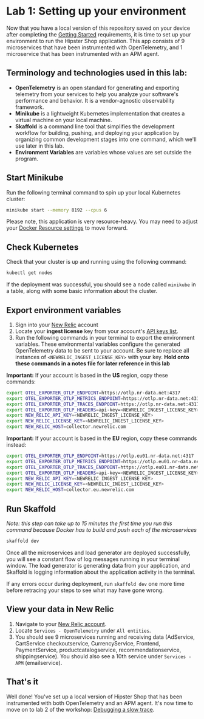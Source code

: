 # Lab 1: Setting up your environment

Now that you have a local version of this repository saved on your device after completing the [Getting Started](https://github.com/Bijesse/otel-workshop) requirements, it is time to set up your environment to run the Hipster Shop application. This app consists of 9 microservices that have been instrumented with OpenTelemetry, and 1 microservice that has been instrumented with an APM agent.

## Terminology and technologies used in this lab:
* **OpenTelemetry** is an open standard for generating and exporting telemetry from your services to help you analyze your software's performance and behavior. It is a vendor-agnostic observability framework. 
* **Minikube** is a lightweight Kubernetes implementation that creates a virtual machine on your local machine. 
* **Skaffold** is a command line tool that simplifies the development workflow for building, pushing, and deploying your application by organizing common development stages into one command, which we'll use later in this lab.
* **Environment Variables** are variables whose values are set outside the program.

## Start Minikube
Run the following terminal command to spin up your local Kubernetes cluster:
```bash
minikube start --memory 8192 --cpus 6
```  

Please note, this application is very resource-heavy. You may need to adjust your [Docker Resource settings](https://docs.docker.com/desktop/settings/mac/) to move forward.

## Check Kubernetes
Check that your cluster is up and running using the following command:
```bash
kubectl get nodes
```

If the deployment was successful, you should see a node called `minikube` in a table, along with some basic information about the cluster.

## Export environment variables 
1. Sign into your [New Relic](https://one.newrelic.com) account
2. Locate your **ingest license** key from your account's [API keys list](https://one.newrelic.com/api-keys).
3. Run the following commands in your terminal to export the environment variables. These environmental variables configure the generated OpenTelemetry data to be sent to your account. Be sure to replace all instances of `<NEWRELIC_INGEST_LICENSE_KEY>` with your key. **Hold onto these commands in a notes file for later reference in this lab**


**Important:** If your account is based in the **US** region, copy these commands:
```bash
export OTEL_EXPORTER_OTLP_ENDPOINT=https://otlp.nr-data.net:4317
export OTEL_EXPORTER_OTLP_METRICS_ENDPOINT=https://otlp.nr-data.net:4317
export OTEL_EXPORTER_OTLP_TRACES_ENDPOINT=https://otlp.nr-data.net:4317
export OTEL_EXPORTER_OTLP_HEADERS=api-key=<NEWRELIC_INGEST_LICENSE_KEY>
export NEW_RELIC_API_KEY=<NEWRELIC_INGEST_LICENSE_KEY>
export NEW_RELIC_LICENSE_KEY=<NEWRELIC_INGEST_LICENSE_KEY>
export NEW_RELIC_HOST=collector.newrelic.com
```

**Important:** If your account is based in the **EU** region, copy these commands instead:
```bash
export OTEL_EXPORTER_OTLP_ENDPOINT=https://otlp.eu01.nr-data.net:4317
export OTEL_EXPORTER_OTLP_METRICS_ENDPOINT=https://otlp.eu01.nr-data.net:4317
export OTEL_EXPORTER_OTLP_TRACES_ENDPOINT=https://otlp.eu01.nr-data.net:4317
export OTEL_EXPORTER_OTLP_HEADERS=api-key=<NEWRELIC_INGEST_LICENSE_KEY>
export NEW_RELIC_API_KEY=<NEWRELIC_INGEST_LICENSE_KEY>
export NEW_RELIC_LICENSE_KEY=<NEWRELIC_INGEST_LICENSE_KEY>
export NEW_RELIC_HOST=collector.eu.newrelic.com
```

## Run Skaffold

*Note: this step can take up to 15 minutes the first time you run this command because Docker has to build and push each of the microservices*

```bash
skaffold dev
```
 
Once all the microservices and load generator are deployed successfully, you will see a constant flow of log messages running in your terminal window. The load generator is generating data from your application, and Skaffold is logging information about the application activity in the terminal. 

If any errors occur during deployment, run `skaffold dev` one more time before retracing your steps to see what may have gone wrong.

## View your data in New Relic
1. Navigate to your [New Relic account](https://one.newrelic.com).
2. Locate `Services - OpenTelemetry` under `All entities`.
3. You should see 9 microservices running and receiving data (AdService, CartService checkoutservice, CurrencyService, Frontend, PaymentService, productcatalogservice, recommendationservice, shippingservice). You should also see a 10th service under `Services - APM` (emailservice). 


## That's it
Well done! You've set up a local version of Hipster Shop that has been instrumented with both OpenTelemetry and an APM agent. It's now time to move on to lab 2 of the workshop: [Debugging a slow trace](lab_2-Debugging-a-slow-trace.md).
